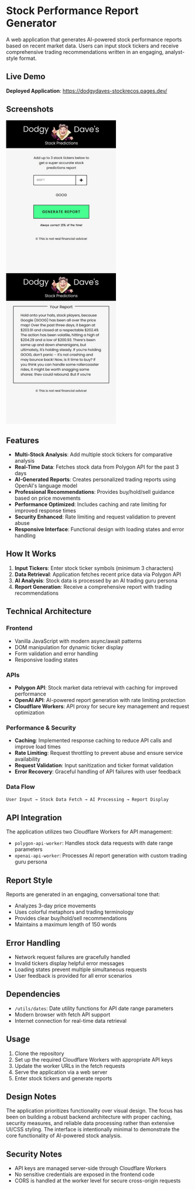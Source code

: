 # Stock Performance Report Generator

A web application that generates AI-powered stock performance reports based on recent market data. Users can input stock tickers and receive comprehensive trading recommendations written in an engaging, analyst-style format.

## Live Demo

**Deployed Application**: 
<a href="https://dodgydaves-stockrecos.pages.dev/" target="_blank">https://dodgydaves-stockrecos.pages.dev/</a>

## Screenshots

<img src="./images/screenshot1.jpg" alt="Application Interface" width="300">
<img src="./images/screenshot2.jpg" alt="Example Response" width="300">

## Features

- **Multi-Stock Analysis**: Add multiple stock tickers for comparative analysis
- **Real-Time Data**: Fetches stock data from Polygon API for the past 3 days
- **AI-Generated Reports**: Creates personalized trading reports using OpenAI's language model
- **Professional Recommendations**: Provides buy/hold/sell guidance based on price movements
- **Performance Optimized**: Includes caching and rate limiting for improved response times
- **Security Enhanced**: Rate limiting and request validation to prevent abuse
- **Responsive Interface**: Functional design with loading states and error handling

## How It Works

1. **Input Tickers**: Enter stock ticker symbols (minimum 3 characters)
2. **Data Retrieval**: Application fetches recent price data via Polygon API
3. **AI Analysis**: Stock data is processed by an AI trading guru persona
4. **Report Generation**: Receive a comprehensive report with trading recommendations

## Technical Architecture

### Frontend
- Vanilla JavaScript with modern async/await patterns
- DOM manipulation for dynamic ticker display
- Form validation and error handling
- Responsive loading states

### APIs
- **Polygon API**: Stock market data retrieval with caching for improved performance
- **OpenAI API**: AI-powered report generation with rate limiting protection
- **Cloudflare Workers**: API proxy for secure key management and request optimization

### Performance & Security
- **Caching**: Implemented response caching to reduce API calls and improve load times
- **Rate Limiting**: Request throttling to prevent abuse and ensure service availability
- **Request Validation**: Input sanitization and ticker format validation
- **Error Recovery**: Graceful handling of API failures with user feedback

### Data Flow
```
User Input → Stock Data Fetch → AI Processing → Report Display
```

## API Integration

The application utilizes two Cloudflare Workers for API management:

- `polygon-api-worker`: Handles stock data requests with date range parameters
- `openai-api-worker`: Processes AI report generation with custom trading guru persona

## Report Style

Reports are generated in an engaging, conversational tone that:
- Analyzes 3-day price movements
- Uses colorful metaphors and trading terminology
- Provides clear buy/hold/sell recommendations
- Maintains a maximum length of 150 words

## Error Handling

- Network request failures are gracefully handled
- Invalid tickers display helpful error messages
- Loading states prevent multiple simultaneous requests
- User feedback is provided for all error scenarios

## Dependencies

- `/utils/dates`: Date utility functions for API date range parameters
- Modern browser with fetch API support
- Internet connection for real-time data retrieval

## Usage

1. Clone the repository
2. Set up the required Cloudflare Workers with appropriate API keys
3. Update the worker URLs in the fetch requests
4. Serve the application via a web server
5. Enter stock tickers and generate reports

## Design Notes

The application prioritizes functionality over visual design. The focus has been on building a robust backend architecture with proper caching, security measures, and reliable data processing rather than extensive UI/CSS styling. The interface is intentionally minimal to demonstrate the core functionality of AI-powered stock analysis.

## Security Notes

- API keys are managed server-side through Cloudflare Workers
- No sensitive credentials are exposed in the frontend code
- CORS is handled at the worker level for secure cross-origin requests